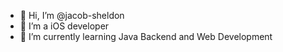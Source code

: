 - 👋 Hi, I’m @jacob-sheldon
- 👀 I’m a iOS developer
- 🌱 I’m currently learning Java Backend and Web Development

<!---
jacob-sheldon/jacob-sheldon is a ✨ special ✨ repository because its `README.md` (this file) appears on your GitHub profile.
You can click the Preview link to take a look at your changes.
--->
